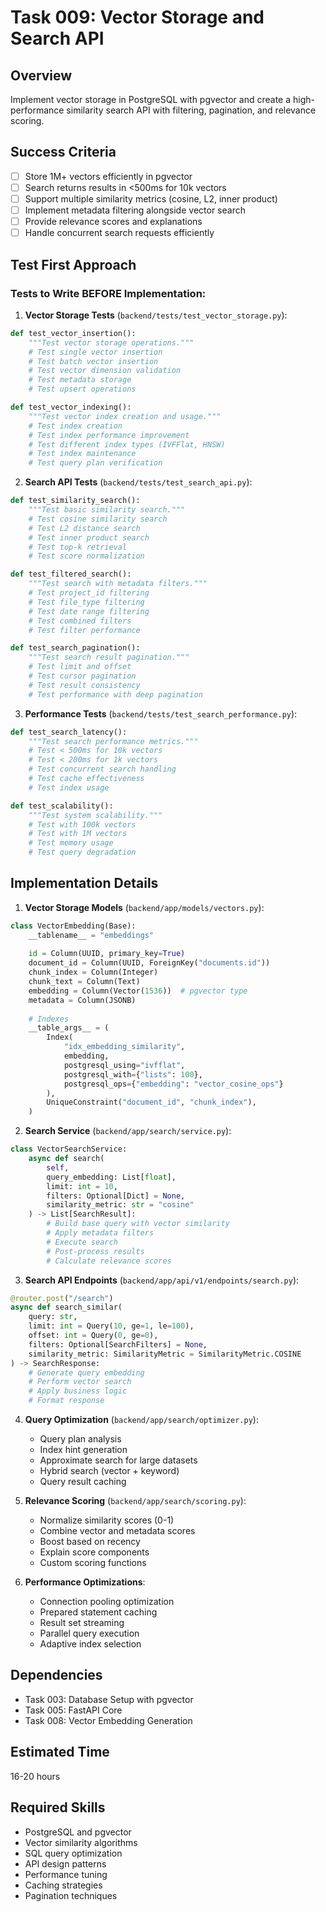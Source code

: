 # Task 009: Vector Storage and Search API

## Overview
Implement vector storage in PostgreSQL with pgvector and create a high-performance similarity search API with filtering, pagination, and relevance scoring.

## Success Criteria
- [ ] Store 1M+ vectors efficiently in pgvector
- [ ] Search returns results in <500ms for 10k vectors
- [ ] Support multiple similarity metrics (cosine, L2, inner product)
- [ ] Implement metadata filtering alongside vector search
- [ ] Provide relevance scores and explanations
- [ ] Handle concurrent search requests efficiently

## Test First Approach

### Tests to Write BEFORE Implementation:

1. **Vector Storage Tests** (`backend/tests/test_vector_storage.py`):
```python
def test_vector_insertion():
    """Test vector storage operations."""
    # Test single vector insertion
    # Test batch vector insertion
    # Test vector dimension validation
    # Test metadata storage
    # Test upsert operations

def test_vector_indexing():
    """Test vector index creation and usage."""
    # Test index creation
    # Test index performance improvement
    # Test different index types (IVFFlat, HNSW)
    # Test index maintenance
    # Test query plan verification
```

2. **Search API Tests** (`backend/tests/test_search_api.py`):
```python
def test_similarity_search():
    """Test basic similarity search."""
    # Test cosine similarity search
    # Test L2 distance search
    # Test inner product search
    # Test top-k retrieval
    # Test score normalization

def test_filtered_search():
    """Test search with metadata filters."""
    # Test project_id filtering
    # Test file_type filtering
    # Test date range filtering
    # Test combined filters
    # Test filter performance

def test_search_pagination():
    """Test search result pagination."""
    # Test limit and offset
    # Test cursor pagination
    # Test result consistency
    # Test performance with deep pagination
```

3. **Performance Tests** (`backend/tests/test_search_performance.py`):
```python
def test_search_latency():
    """Test search performance metrics."""
    # Test < 500ms for 10k vectors
    # Test < 200ms for 1k vectors
    # Test concurrent search handling
    # Test cache effectiveness
    # Test index usage

def test_scalability():
    """Test system scalability."""
    # Test with 100k vectors
    # Test with 1M vectors
    # Test memory usage
    # Test query degradation
```

## Implementation Details

1. **Vector Storage Models** (`backend/app/models/vectors.py`):
```python
class VectorEmbedding(Base):
    __tablename__ = "embeddings"
    
    id = Column(UUID, primary_key=True)
    document_id = Column(UUID, ForeignKey("documents.id"))
    chunk_index = Column(Integer)
    chunk_text = Column(Text)
    embedding = Column(Vector(1536))  # pgvector type
    metadata = Column(JSONB)
    
    # Indexes
    __table_args__ = (
        Index(
            "idx_embedding_similarity",
            embedding,
            postgresql_using="ivfflat",
            postgresql_with={"lists": 100},
            postgresql_ops={"embedding": "vector_cosine_ops"}
        ),
        UniqueConstraint("document_id", "chunk_index"),
    )
```

2. **Search Service** (`backend/app/search/service.py`):
```python
class VectorSearchService:
    async def search(
        self,
        query_embedding: List[float],
        limit: int = 10,
        filters: Optional[Dict] = None,
        similarity_metric: str = "cosine"
    ) -> List[SearchResult]:
        # Build base query with vector similarity
        # Apply metadata filters
        # Execute search
        # Post-process results
        # Calculate relevance scores
```

3. **Search API Endpoints** (`backend/app/api/v1/endpoints/search.py`):
```python
@router.post("/search")
async def search_similar(
    query: str,
    limit: int = Query(10, ge=1, le=100),
    offset: int = Query(0, ge=0),
    filters: Optional[SearchFilters] = None,
    similarity_metric: SimilarityMetric = SimilarityMetric.COSINE
) -> SearchResponse:
    # Generate query embedding
    # Perform vector search
    # Apply business logic
    # Format response
```

4. **Query Optimization** (`backend/app/search/optimizer.py`):
   - Query plan analysis
   - Index hint generation
   - Approximate search for large datasets
   - Hybrid search (vector + keyword)
   - Query result caching

5. **Relevance Scoring** (`backend/app/search/scoring.py`):
   - Normalize similarity scores (0-1)
   - Combine vector and metadata scores
   - Boost based on recency
   - Explain score components
   - Custom scoring functions

6. **Performance Optimizations**:
   - Connection pooling optimization
   - Prepared statement caching
   - Result set streaming
   - Parallel query execution
   - Adaptive index selection

## Dependencies
- Task 003: Database Setup with pgvector
- Task 005: FastAPI Core
- Task 008: Vector Embedding Generation

## Estimated Time
16-20 hours

## Required Skills
- PostgreSQL and pgvector
- Vector similarity algorithms
- SQL query optimization
- API design patterns
- Performance tuning
- Caching strategies
- Pagination techniques